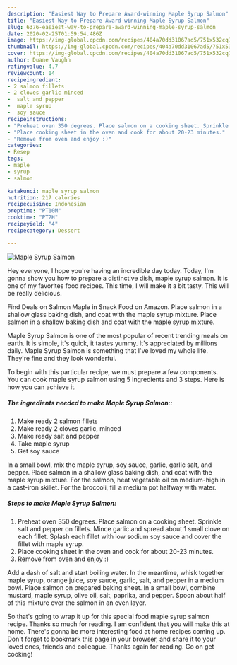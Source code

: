 ```yaml
---
description: "Easiest Way to Prepare Award-winning Maple Syrup Salmon"
title: "Easiest Way to Prepare Award-winning Maple Syrup Salmon"
slug: 6376-easiest-way-to-prepare-award-winning-maple-syrup-salmon
date: 2020-02-25T01:59:54.486Z
image: https://img-global.cpcdn.com/recipes/404a70dd31067ad5/751x532cq70/maple-syrup-salmon-recipe-main-photo.jpg
thumbnail: https://img-global.cpcdn.com/recipes/404a70dd31067ad5/751x532cq70/maple-syrup-salmon-recipe-main-photo.jpg
cover: https://img-global.cpcdn.com/recipes/404a70dd31067ad5/751x532cq70/maple-syrup-salmon-recipe-main-photo.jpg
author: Duane Vaughn
ratingvalue: 4.7
reviewcount: 14
recipeingredient:
- 2 salmon fillets
- 2 cloves garlic minced
-  salt and pepper
-  maple syrup
-  soy sauce
recipeinstructions:
- "Preheat oven 350 degrees. Place salmon on a cooking sheet. Sprinkle salt and pepper on fillets. Mince garlic and spread about 1 small clove on each fillet. Splash each fillet with low sodium soy sauce and cover the fillet with maple syrup."
- "Place cooking sheet in the oven and cook for about 20-23 minutes."
- "Remove from oven and enjoy :)"
categories:
- Resep
tags:
- maple
- syrup
- salmon

katakunci: maple syrup salmon
nutrition: 217 calories
recipecuisine: Indonesian
preptime: "PT10M"
cooktime: "PT2H"
recipeyield: "4"
recipecategory: Dessert

---
```



![Maple Syrup Salmon](https://img-global.cpcdn.com/recipes/404a70dd31067ad5/751x532cq70/maple-syrup-salmon-recipe-main-photo.jpg)

Hey everyone, I hope you're having an incredible day today. Today, I'm gonna show you how to prepare a distinctive dish, maple syrup salmon. It is one of my favorites food recipes. This time, I will make it a bit tasty. This will be really delicious.

Find Deals on Salmon Maple in Snack Food on Amazon. Place salmon in a shallow glass baking dish, and coat with the maple syrup mixture. Place salmon in a shallow baking dish and coat with the maple syrup mixture.

Maple Syrup Salmon is one of the most popular of recent trending meals on earth. It is simple, it's quick, it tastes yummy. It's appreciated by millions daily. Maple Syrup Salmon is something that I've loved my whole life. They're fine and they look wonderful.


To begin with this particular recipe, we must prepare a few components. You can cook maple syrup salmon using 5 ingredients and 3 steps. Here is how you can achieve it.

##### The ingredients needed to make Maple Syrup Salmon::

1. Make ready 2 salmon fillets
1. Make ready 2 cloves garlic, minced
1. Make ready  salt and pepper
1. Take  maple syrup
1. Get  soy sauce


In a small bowl, mix the maple syrup, soy sauce, garlic, garlic salt, and pepper. Place salmon in a shallow glass baking dish, and coat with the maple syrup mixture. For the salmon, heat vegetable oil on medium-high in a cast-iron skillet. For the broccoli, fill a medium pot halfway with water. 

##### Steps to make Maple Syrup Salmon:

1. Preheat oven 350 degrees. Place salmon on a cooking sheet. Sprinkle salt and pepper on fillets. Mince garlic and spread about 1 small clove on each fillet. Splash each fillet with low sodium soy sauce and cover the fillet with maple syrup.
1. Place cooking sheet in the oven and cook for about 20-23 minutes.
1. Remove from oven and enjoy :)


Add a dash of salt and start boiling water. In the meantime, whisk together maple syrup, orange juice, soy sauce, garlic, salt, and pepper in a medium bowl. Place salmon on prepared baking sheet. In a small bowl, combine mustard, maple syrup, olive oil, salt, paprika, and pepper. Spoon about half of this mixture over the salmon in an even layer. 

So that's going to wrap it up for this special food maple syrup salmon recipe. Thanks so much for reading. I am confident that you will make this at home. There's gonna be more interesting food at home recipes coming up. Don't forget to bookmark this page in your browser, and share it to your loved ones, friends and colleague. Thanks again for reading. Go on get cooking!
